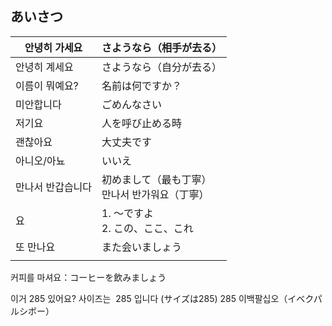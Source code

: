 ## あいさつ

| 안녕히 가세요   | さようなら（相手が去る）                |
| --------- | --------------------------- |
| 안녕히 계세요   | さようなら（自分が去る）                |
| 이름이 뭐예요?  | 名前は何ですか？                    |
| 미안합니다     | ごめんなさい                      |
| 저기요       | 人を呼び止める時                    |
| 괜찮아요      | 大丈夫です                       |
| 아니오/아뇨    | いいえ                         |
| 만나서 반갑습니다 | 初めまして（最も丁寧）<br>만나서 반가워요（丁寧） |
| 요         | 1. 〜ですよ<br>2. この、ここ、これ      |
| 또 만나요     | また会いましょう                    |
|           |                             |

커피를 마셔요：コーヒーを飲みましょう

이거 285 있어요?
사이즈는  285 입니다 (サイズは285)
285	이백팔십오（イベクパルシボー）